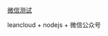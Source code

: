 [微信测试](url="http://mp.weixin.qq.com/debug/cgi-bin/sandboxinfo?action=showinfo&t=sandbox/index")

leancloud + nodejs + 微信公众号
